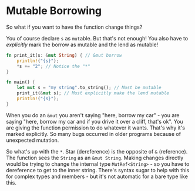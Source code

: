 # Mutable Borrowing

So what if you want to have the function change things?

You of course declare `s` as `mut`able. But that's not enough! You also have to *explicitly* mark the borrow as mutable and the lend as mutable!

```rust
fn print_it(s: &mut String) { // &mut borrow
    println!("{s}");
    *s += "2"; // Notice the "*"
}

fn main() {
    let mut s = "my string".to_string(); // Must be mutable
    print_it(&mut s); // Must explicitly make the lend mutable
    println!("{s}");
}
```

When you do an `&mut` you aren't saying "here, borrow my car" - you are saying "here, borrow my car and if you drive it over a cliff, that's ok". You are giving the function permission to do whatever it wants. That's why it's marked explicitly. So many bugs occurred in older programs because of unexpected mutation.

So what's up with the `*`. Star (dereference) is the opposite of `&` (reference). The function sees the `String` as an `&mut String`. Making changes directly would be trying to change the internal type `MutRef<String>` - so you have to dereference to get to the inner string. There's syntax sugar to help with this for complex types and members - but it's not automatic for a bare type like this.